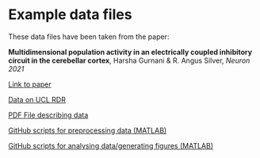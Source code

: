 # Example data files

These data files have been taken from the paper: 

**Multidimensional population activity in an electrically coupled inhibitory circuit in the cerebellar cortex**, Harsha Gurnani & R. Angus Silver, _Neuron 2021_

[Link to paper​](https://www.sciencedirect.com/science/article/pii/S0896627321001975?via%3Dihub)

[Data on UCL RDR](https://rdr.ucl.ac.uk/articles/dataset/All_Preprocessed_Datasets_for_Gurnani_and_Silver_2021/14364845)

[PDF File describing data​](https://rdr.ucl.ac.uk/ndownloader/files/27503474)

[GitHub scripts for preprocessing data (MATLAB)​](https://github.com/harshagurnani/CaDataAnalysis_GoC)

[GitHub scripts for analysing data/generating figures (MATLAB)](https://github.com/harshagurnani/GoCPopImaging)
